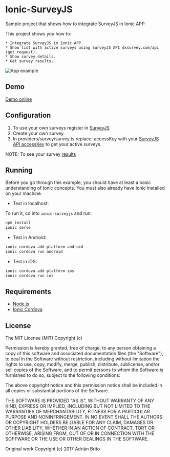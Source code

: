 # Ionic-SurveyJS

Sample project that shows how to integrate SurveyJS in Ionic APP.

This project shows you how to:

    * Integrate SurveyJS in Ionic APP.
    * Show list with active surveys using SurveyJS API dxsurvey.com/api (get request).
    * Show survey details.
	* Get survey results.

![App example](readme_resources/app.gif "App example")

## Demo

[Demo online](https://ionic-surveyjs.herokuapp.com/)

## Configuration

 1) To use your own surveys register in [SurveyJS](https://surveyjs.io/Account/Register)
 2) Create your own survey.
 3) In providers/survey/survey.ts replace: accessKey with your [SurveyJS API accessKey](https://surveyjs.io/Help/Index/)
    to get your active surveys.
 
 NOTE: To see your survey [results](https://surveyjs.io/Service/MySurveys/)
    

## Running

Before you go through this example, you should have at least a basic understanding of Ionic concepts. You must also already have Ionic installed on your machine.

* Test in localhost:

To run it, cd into `ionic-surveyjs` and run:

```bash
npm install
ionic serve
```

* Test in Android: 

```bash
ionic cordova add platform android
ionic cordova run android
```

* Test in iOS: 

```bash
ionic cordova add platform ios
ionic cordova run ios
```

## Requirements

* [Node.js](http://nodejs.org/)
* [Ionic Cordova](https://ionicframework.com/docs/intro/installation/)

## License
   
The MIT License (MIT) Copyright (c)

Permission is hereby granted, free of charge, to any person obtaining a copy of this software and associated documentation files (the "Software"), to deal in the Software without restriction, including without limitation the rights to use, copy, modify, merge, publish, distribute, sublicense, and/or sell copies of the Software, and to permit persons to whom the Software is furnished to do so, subject to the following conditions:

The above copyright notice and this permission notice shall be included in all copies or substantial portions of the Software.

THE SOFTWARE IS PROVIDED "AS IS", WITHOUT WARRANTY OF ANY KIND, EXPRESS OR IMPLIED, INCLUDING BUT NOT LIMITED TO THE WARRANTIES OF MERCHANTABILITY, FITNESS FOR A PARTICULAR PURPOSE AND NONINFRINGEMENT. IN NO EVENT SHALL THE AUTHORS OR COPYRIGHT HOLDERS BE LIABLE FOR ANY CLAIM, DAMAGES OR OTHER LIABILITY, WHETHER IN AN ACTION OF CONTRACT, TORT OR OTHERWISE, ARISING FROM, OUT OF OR IN CONNECTION WITH THE SOFTWARE OR THE USE OR OTHER DEALINGS IN THE SOFTWARE.
   
Original work Copyright (c) 2017 Adrián Brito
